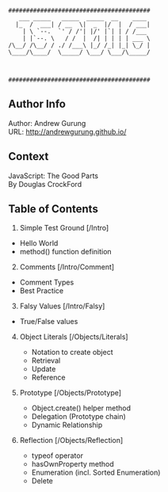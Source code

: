 ```
########################################
   ___ _____   _____  _____  __    ____
  |_  /  ___| / __  \|  _  |/  |  / ___|
    | \ `--.  `' / /'| |/' |`| | / /___
    | |`--. \   / /  |  /| | | | | ___ \
/\__/ /\__/ / ./ /___\ |_/ /_| |_| \_/ |
\____/\____/  \_____/ \___/ \___/\_____/



########################################
```

Author Info
-----------
Author: Andrew Gurung <br>
URL: http://andrewgurung.github.io/

Context
-------
JavaScript: The Good Parts <br>
By Douglas CrockFord

Table of Contents
-----------------
1. Simple Test Ground
  [/Intro]
  - Hello World
  - method() function definition

2. Comments
  [/Intro/Comment]
  - Comment Types
  - Best Practice

3. Falsy Values
  [/Intro/Falsy]
  - True/False values

4. Object Literals
  [/Objects/Literals]
   - Notation to create object
   - Retrieval
   - Update
   - Reference

5. Prototype
   [/Objects/Prototype]
   - Object.create() helper method
   - Delegation (Prototype chain)
   - Dynamic Relationship

6. Reflection
   [/Objects/Reflection]
   - typeof operator
   - hasOwnProperty method
   - Enumeration (incl. Sorted Enumeration)
   - Delete
